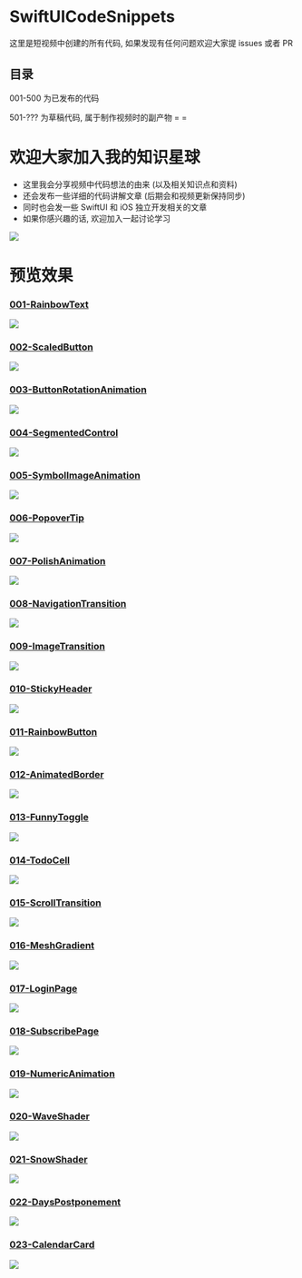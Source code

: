 # SwiftUICodeSnippets
这里是短视频中创建的所有代码, 如果发现有任何问题欢迎大家提 issues 或者 PR

## 目录
001-500 为已发布的代码

501-??? 为草稿代码, 属于制作视频时的副产物 = =

# 欢迎大家加入我的知识星球
- 这里我会分享视频中代码想法的由来 (以及相关知识点和资料)
- 还会发布一些详细的代码讲解文章 (后期会和视频更新保持同步)
- 同时也会发一些 SwiftUI 和 iOS 独立开发相关的文章
- 如果你感兴趣的话, 欢迎加入一起讨论学习

<img src="Sponsorship/51111854458284T4.JPG">

# 预览效果

### [001-RainbowText](/SwiftUICodeSnippets/001-RainbowText)
<img src="Gifs/001.gif"/>

### [002-ScaledButton](/SwiftUICodeSnippets/002-ScaledButton)
<img src="Gifs/002.gif"/>

### [003-ButtonRotationAnimation](/SwiftUICodeSnippets/003-ButtonRotationAnimation)
<img src="Gifs/003.gif"/>

### [004-SegmentedControl](/SwiftUICodeSnippets/004-SegmentedControl)
<img src="Gifs/004.gif"/>

### [005-SymbolImageAnimation](/SwiftUICodeSnippets/005-SymbolImageAnimation)
<img src="Gifs/005.gif"/>

### [006-PopoverTip](/SwiftUICodeSnippets/006-PopoverTip)
<img src="Gifs/006.gif"/>

### [007-PolishAnimation](/SwiftUICodeSnippets/007-PolishAnimation)
<img src="Gifs/007.gif"/>

### [008-NavigationTransition](/SwiftUICodeSnippets/008-NavigationTransition)
<img src="Gifs/008.gif"/>

### [009-ImageTransition](/SwiftUICodeSnippets/009-ImageTransition)
<img src="Gifs/009.gif"/>

### [010-StickyHeader](/SwiftUICodeSnippets/010-StickyHeader)
<img src="Gifs/010.gif"/>

### [011-RainbowButton](/SwiftUICodeSnippets/011-RainbowButton)
<img src="Gifs/011.gif"/>

### [012-AnimatedBorder](/SwiftUICodeSnippets/012-AnimatedBorder)
<img src="Gifs/012.gif"/>

### [013-FunnyToggle](/SwiftUICodeSnippets/013-FunnyToggle)
<img src="Gifs/013.gif"/>

### [014-TodoCell](/SwiftUICodeSnippets/014-TodoCell)
<img src="Gifs/014.gif"/>

### [015-ScrollTransition](/SwiftUICodeSnippets/015-ScrollTransition)
<img src="Gifs/015.gif"/>

### [016-MeshGradient](/SwiftUICodeSnippets/016-MeshGradient)
<img src="Gifs/016.gif"/>

### [017-LoginPage](/SwiftUICodeSnippets/017-LoginPage)
<img src="Gifs/017.gif"/>

### [018-SubscribePage](/SwiftUICodeSnippets/018-SubscribePage)
<img src="Gifs/018.gif"/>

### [019-NumericAnimation](/SwiftUICodeSnippets/019-NumericAnimation)
<img src="Gifs/019.gif"/>

### [020-WaveShader](/SwiftUICodeSnippets/020-WaveShader)
<img src="Gifs/020.gif"/>

### [021-SnowShader](/SwiftUICodeSnippets/021-SnowShader)
<img src="Gifs/021.gif"/>

### [022-DaysPostponement](/SwiftUICodeSnippets/022-DaysPostponement)
<img src="Gifs/022.gif"/>

### [023-CalendarCard](/SwiftUICodeSnippets/023-CalendarCard)
<img src="Gifs/023.gif"/>
